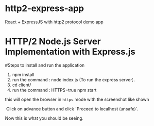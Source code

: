 # http2-express-app
React + ExpressJS with http2 protocol demo app


# HTTP/2 Node.js Server Implementation with Express.js


#Steps to install and run the application
1. npm install 
2. run the command : node index.js (To run the express server).
3. cd client/
4. run the command : HTTPS=true npm start

this will open the browser in `https` mode with the screenshot like shown

<img />
Click on advance button and click `Proceed to localhost (unsafe)`.

Now this is what you should be seeing.
<img />






